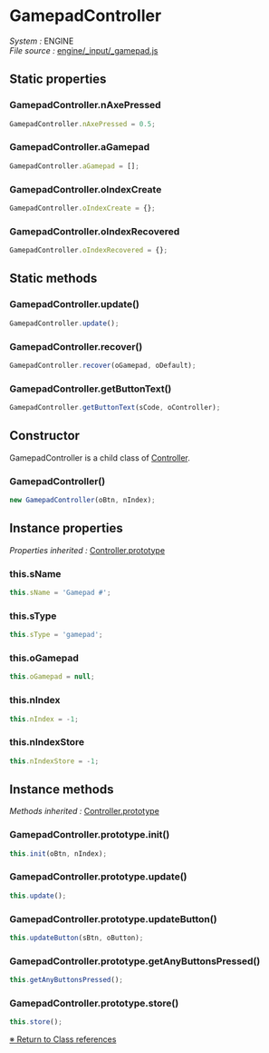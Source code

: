 # GamepadController


_System :_ ENGINE  
_File source :_ [engine/_input/_gamepad.js](https://github.com/de-sign/DBZ-Versus/blob/master/src/assets/js/engine/_input/_gamepad.js)

## Static properties
### GamepadController.nAxePressed

```javascript
GamepadController.nAxePressed = 0.5;
```

### GamepadController.aGamepad

```javascript
GamepadController.aGamepad = [];
```

### GamepadController.oIndexCreate

```javascript
GamepadController.oIndexCreate = {};
```

### GamepadController.oIndexRecovered

```javascript
GamepadController.oIndexRecovered = {};
```


## Static methods
### GamepadController.update()

```javascript
GamepadController.update();
```

### GamepadController.recover()

```javascript
GamepadController.recover(oGamepad, oDefault);
```

### GamepadController.getButtonText()

```javascript
GamepadController.getButtonText(sCode, oController);
```


## Constructor

GamepadController is a child class of [Controller](Controller.md).
### GamepadController()

```javascript
new GamepadController(oBtn, nIndex);
```


## Instance properties
_Properties inherited :_ [Controller.prototype](Controller.md#instance-properties)

### this.sName

```javascript
this.sName = 'Gamepad #';
```

### this.sType

```javascript
this.sType = 'gamepad';
```

### this.oGamepad

```javascript
this.oGamepad = null;
```

### this.nIndex

```javascript
this.nIndex = -1;
```

### this.nIndexStore

```javascript
this.nIndexStore = -1;
```


## Instance methods
_Methods inherited :_ [Controller.prototype](Controller.md#instance-methods) 

### GamepadController.prototype.init()

```javascript
this.init(oBtn, nIndex);
```

### GamepadController.prototype.update()

```javascript
this.update();
```

### GamepadController.prototype.updateButton()

```javascript
this.updateButton(sBtn, oButton);
```

### GamepadController.prototype.getAnyButtonsPressed()

```javascript
this.getAnyButtonsPressed();
```

### GamepadController.prototype.store()

```javascript
this.store();
```


<link rel="stylesheet" href="../_doc.css" />

[&#8251; Return to Class references](References.md)
